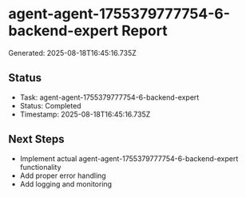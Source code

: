 # agent-agent-1755379777754-6-backend-expert Report

Generated: 2025-08-18T16:45:16.735Z

## Status
- Task: agent-agent-1755379777754-6-backend-expert
- Status: Completed
- Timestamp: 2025-08-18T16:45:16.735Z

## Next Steps
- Implement actual agent-agent-1755379777754-6-backend-expert functionality
- Add proper error handling
- Add logging and monitoring
